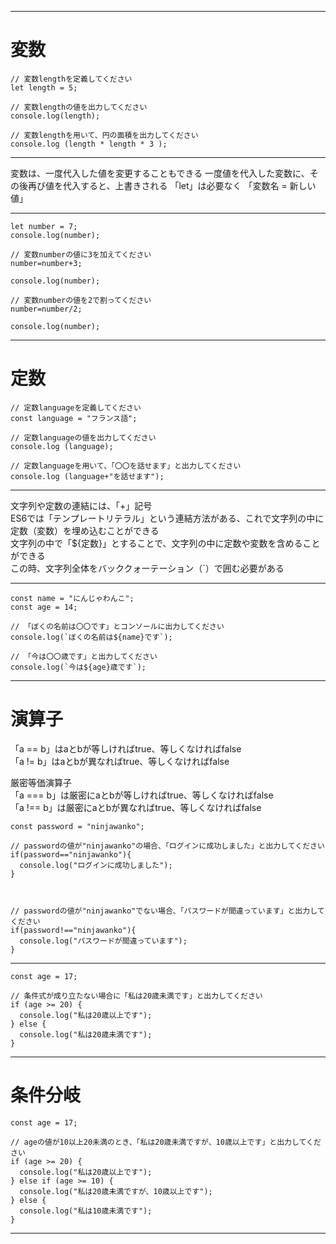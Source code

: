 ***
# 変数
```
// 変数lengthを定義してください  
let length = 5;  

// 変数lengthの値を出力してください  
console.log(length);  

// 変数lengthを用いて、円の面積を出力してください  
console.log (length * length * 3 );  
```
***
変数は、一度代入した値を変更することもできる
一度値を代入した変数に、その後再び値を代入すると、上書きされる
「let」は必要なく 「変数名 = 新しい値」
***
```
let number = 7;
console.log(number);

// 変数numberの値に3を加えてください
number=number+3;

console.log(number);

// 変数numberの値を2で割ってください
number=number/2;

console.log(number);
```
***
# 定数
```
// 定数languageを定義してください
const language = "フランス語";

// 定数languageの値を出力してください
console.log (language);

// 定数languageを用いて、「〇〇を話せます」と出力してください
console.log (language+"を話せます");
```
***
文字列や定数の連結には、「+」記号  
ES6では「テンプレートリテラル」という連結方法がある、これで文字列の中に定数（変数）を埋め込むことができる  
文字列の中で「${定数}」とすることで、文字列の中に定数や変数を含めることができる  
この時、文字列全体をバッククォーテーション（`）で囲む必要がある  
***
```
const name = "にんじゃわんこ";
const age = 14;

// 「ぼくの名前は〇〇です」とコンソールに出力してください
console.log(`ぼくの名前は${name}です`);

// 「今は〇〇歳です」と出力してください
console.log(`今は${age}歳です`);
```
***
# 演算子 
「a == b」はaとbが等しければtrue、等しくなければfalse  
「a != b」はaとbが異なればtrue、等しくなければfalse  

厳密等価演算子  
「a === b」は厳密にaとbが等しければtrue、等しくなければfalse  
「a !== b」は厳密にaとbが異なればtrue、等しくなければfalse  
```
const password = "ninjawanko";

// passwordの値が"ninjawanko"の場合、「ログインに成功しました」と出力してください
if(password=="ninjawanko"){
  console.log("ログインに成功しました");
}



// passwordの値が"ninjawanko"でない場合、「パスワードが間違っています」と出力してください
if(password!=="ninjawanko"){
  console.log("パスワードが間違っています");
}
```
***
```
const age = 17;

// 条件式が成り立たない場合に「私は20歳未満です」と出力してください
if (age >= 20) {
  console.log("私は20歳以上です");
} else {
  console.log("私は20歳未満です");
}
```
***
# 条件分岐　
```
const age = 17;

// ageの値が10以上20未満のとき、「私は20歳未満ですが、10歳以上です」と出力してください
if (age >= 20) {
  console.log("私は20歳以上です");
} else if (age >= 10) {
  console.log("私は20歳未満ですが、10歳以上です");
} else {
  console.log("私は10歳未満です");
}
```
***
